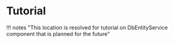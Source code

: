 # Tutorial

!!! notes "This location is resolved for tutorial on DbEntityService component that is planned for the future"
